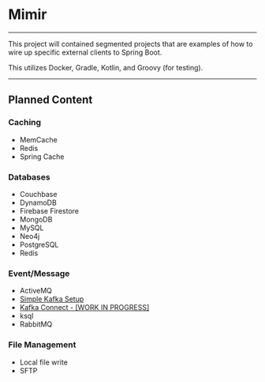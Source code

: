 # Mimir

---

This project will contained segmented projects that are examples of
how to wire up specific external clients to Spring Boot.

This utilizes Docker, Gradle, Kotlin, and Groovy (for testing).

---

## Planned Content

### Caching
* MemCache
* Redis
* Spring Cache

### Databases
* Couchbase
* DynamoDB
* Firebase Firestore
* MongoDB
* MySQL
* Neo4j
* PostgreSQL
* Redis

### Event/Message
* ActiveMQ
* [Simple Kafka Setup](https://github.com/violabs/mimir/tree/main/simpleKafka)
* [Kafka Connect - [WORK IN PROGRESS]](https://github.com/violabs/mimir/tree/main/kafkaConnect)
* ksql
* RabbitMQ

### File Management
* Local file write
* SFTP
